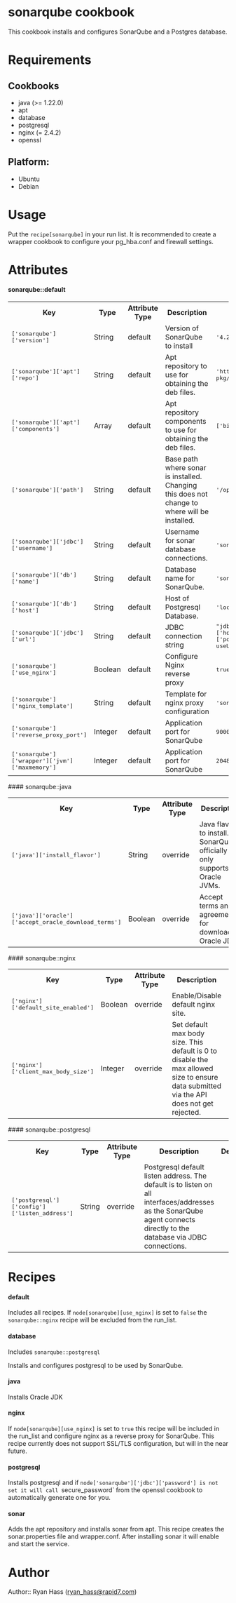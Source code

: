 # sonarqube cookbook
This cookbook installs and configures SonarQube and a Postgres database.

# Requirements
## Cookbooks

- java (>= 1.22.0)
- apt
- database
- postgresql
- nginx (= 2.4.2)
- openssl

## Platform:

- Ubuntu
- Debian

# Usage

Put the `recipe[sonarqube]` in your run list. It is recommended to create a
wrapper cookbook to configure your pg_hba.conf and firewall settings.

# Attributes
#### sonarqube::default
<table>
  <tr>
    <th>Key</th>
    <th>Type</th>
    <th>Attribute Type</th>
    <th>Description</th>
    <th>Default</th>
  </tr>
  <tr>
    <td><tt>['sonarqube']['version']</td></tt>
    <td>String</td>
    <td>default</td>
    <td>Version of SonarQube to install</td></tt>
    <td><tt>'4.2'</td></tt>
  </tr>
  <tr>
    <td><tt>['sonarqube']['apt']['repo']</td></tt>
    <td>String</td>
    <td>default</td>
    <td>Apt repository to use for obtaining the deb files.</td>
    <td><tt>'http://downloads.sourceforge.net/project/sonar-pkg/deb'</td></tt>
  </tr>
  <tr>
    <td><tt>['sonarqube']['apt']['components']</td></tt>
    <td>Array</td>
    <td>default</td>
    <td>Apt repository components to use for obtaining the deb files.</td>
    <td><tt>['binary/']</td></tt>
  </tr>
  <tr>
    <td><tt>['sonarqube']['path']</td></tt>
    <td>String</td>
    <td>default</td>
    <td>Base path where sonar is installed. Changing this does not change to where will be installed.</td>
    <td><tt>'/opt/sonar'</td></tt>
  </tr>
  <tr>
    <td><tt>['sonarqube']['jdbc']['username']</td></tt>
    <td>String</td>
    <td>default</td>
    <td>Username for sonar database connections.</td>
    <td><tt>'sonar'</td></tt>
  </tr>
  <tr>
    <td><tt>['sonarqube']['db']['name']</td></tt>
    <td>String</td>
    <td>default</td>
    <td>Database name for SonarQube.</td>
    <td><tt>'sonarqube'</td></tt>
  </tr>
  <tr>
    <td><tt>['sonarqube']['db']['host']</td></tt>
    <td>String</td>
    <td>default</td>
    <td>Host of Postgresql Database.</td>
    <td><tt>'localhost'</td></tt>
  </tr>
  <tr>
    <td><tt>['sonarqube']['jdbc']['url']</td></tt>
    <td>String</td>
    <td>default</td>
    <td>JDBC connection string</td>
    <td><tt>"jdbc:postgresql://#{node['sonarqube']['db']['host']}:#{node['postgresql']['config']['port']}/#{node['sonarqube']['db']['name']}?useUnicode=true&amp;characterEncoding=utf8"</td></tt>
  </tr>
  <tr>
    <td><tt>['sonarqube']['use_nginx']</td></tt>
    <td>Boolean</td>
    <td>default</td>
    <td>Configure Nginx reverse proxy</td>
    <td><tt>true</td></tt>
  </tr>
  <tr>
    <td><tt>['sonarqube']['nginx_template']</td></tt>
    <td>String</td>
    <td>default</td>
    <td>Template for nginx proxy configuration</td>
    <td><tt>'sonarqube_nginx.conf.erb'</td></tt>
  </tr>
  <tr>
    <td><tt>['sonarqube']['reverse_proxy_port']</td></tt>
    <td>Integer</td>
    <td>default</td>
    <td>Application port for SonarQube</td>
    <td><tt>9000</td></tt>
  </tr>
  <tr>
    <td><tt>['sonarqube']['wrapper']['jvm']['maxmemory']</td></tt>
    <td>Integer</td>
    <td>default</td>
    <td>Application port for SonarQube</td>
    <td><tt>2048</td></tt>
  </tr>
</table>
#### sonarqube::java
<table>
  <tr>
    <th>Key</th>
    <th>Type</th>
    <th>Attribute Type</th>
    <th>Description</th>
    <th>Default</th>
  </tr>
  <tr>
    <td><tt>['java']['install_flavor']</td></tt>
    <td>String</td>
    <td>override</td>
    <td>Java flavor to install. SonarQube officially only supports Oracle JVMs.<td>
    <td><tt>'oracle'</td></tt>
  </tr>
  <tr>
    <td><tt>['java']['oracle']['accept_oracle_download_terms']</td></tt>
    <td>Boolean</td>
    <td>override</td>
    <td>Accept terms and agreement for downloading Oracle JDK<td>
    <td><tt>true</td></tt>
  </tr>
</table>
#### sonarqube::nginx
<table>
  <tr>
    <th>Key</th>
    <th>Type</th>
    <th>Attribute Type</th>
    <th>Description</th>
    <th>Default</th>
  </tr>
  <tr>
    <td><tt>['nginx']['default_site_enabled']</td></tt>
    <td>Boolean</td>
    <td>override</td>
    <td>Enable/Disable default nginx site.<td>
    <td><tt>false</td></tt>
  </tr>
  <tr>
    <td><tt>['nginx']['client_max_body_size']</td></tt>
    <td>Integer</td>
    <td>override</td>
    <td>Set default max body size. This default is 0 to disable the max allowed size to ensure data submitted via the API does not get rejected.<td>
    <td><tt>0</td></tt>
  </tr>
</table>
#### sonarqube::postgresql
<table>
  <tr>
    <th>Key</th>
    <th>Type</th>
    <th>Attribute Type</th>
    <th>Description</th>
    <th>Default</th>
  </tr>
  <tr>
    <td><tt>['postgresql']['config']['listen_address']</td></tt>
    <td>String</td>
    <td>override</td>
    <td>Postgresql default listen address. The default is to listen on all interfaces/addresses as the SonarQube agent connects directly to the database via JDBC connections.<td>
    <td><tt>'0.0.0.0'</td></tt>
  </tr>
</table>

# Recipes
#### default
Includes all recipes. If `node[sonarqube][use_nginx]` is set to `false` the
`sonarqube::nginx` recipe will be excluded from the run_list.

#### database
Includes `sonarqube::postgresql`

Installs and configures postgresql to be used by SonarQube.

#### java
Installs Oracle JDK

#### nginx
If `node[sonarqube][use_nginx]` is set to `true` this recipe will be included
in the run_list and configure nginx as a reverse proxy for SonarQube. This recipe
currently does not support SSL/TLS configuration, but will in the near future.

#### postgresql
Installs postgresql and if `node['sonarqube']['jdbc']['password'] is not set it
will call `secure_password` from the openssl cookbook to automatically generate
one for you.

#### sonar
Adds the apt repository and installs sonar from apt. This recipe creates
the sonar.properties file and wrapper.conf. After installing sonar it will
enable and start the service.

####

# Author

Author:: Ryan Hass (<ryan_hass@rapid7.com>)
